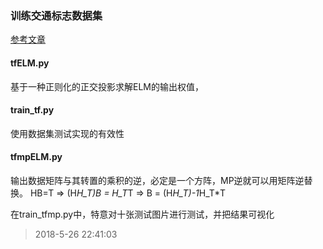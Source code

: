 ### 训练交通标志数据集 ###
[参考文章](https://blog.csdn.net/sinat_34686158/article/details/77719436)

#### tfELM.py ####
基于一种正则化的正交投影求解ELM的输出权值，
#### train_tf.py ####
使用数据集测试实现的有效性
#### tfmpELM.py ####
输出数据矩阵与其转置的乘积的逆，必定是一个方阵，MP逆就可以用矩阵逆替换。
HB=T => (H*H_T)B = H_T*T => B = (H*H_T)-1*H_T*T

在train_tfmp.py中，特意对十张测试图片进行测试，并把结果可视化
> 2018-5-26 22:41:03